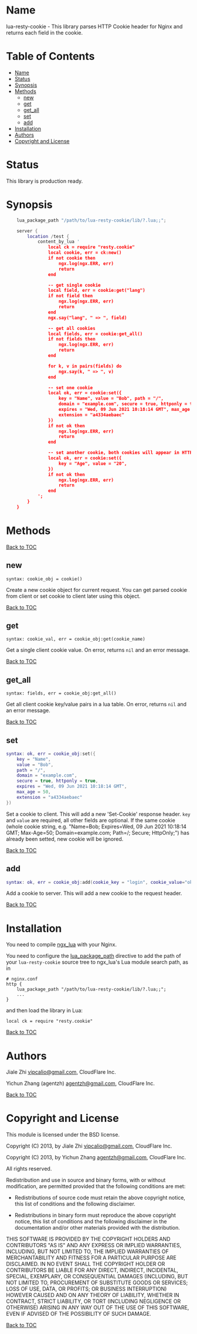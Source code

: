 Name
====

lua-resty-cookie - This library parses HTTP Cookie header for Nginx and returns each field in the cookie.

Table of Contents
=================

* [Name](#name)
* [Status](#status)
* [Synopsis](#synopsis)
* [Methods](#methods)
    * [new](#new)
    * [get](#get)
    * [get_all](#get_all)
    * [set](#set)
    * [add](#add)
* [Installation](#installation)
* [Authors](#authors)
* [Copyright and License](#copyright-and-license)

Status
======

This library is production ready.

Synopsis
========
```lua
    lua_package_path "/path/to/lua-resty-cookie/lib/?.lua;;";

    server {
        location /test {
            content_by_lua '
                local ck = require "resty.cookie"
                local cookie, err = ck:new()
                if not cookie then
                    ngx.log(ngx.ERR, err)
                    return
                end

                -- get single cookie
                local field, err = cookie:get("lang")
                if not field then
                    ngx.log(ngx.ERR, err)
                    return
                end
                ngx.say("lang", " => ", field)

                -- get all cookies
                local fields, err = cookie:get_all()
                if not fields then
                    ngx.log(ngx.ERR, err)
                    return
                end

                for k, v in pairs(fields) do
                    ngx.say(k, " => ", v)
                end

                -- set one cookie
                local ok, err = cookie:set({
                    key = "Name", value = "Bob", path = "/",
                    domain = "example.com", secure = true, httponly = true,
                    expires = "Wed, 09 Jun 2021 10:18:14 GMT", max_age = 50,
                    extension = "a4334aebaec"
                })
                if not ok then
                    ngx.log(ngx.ERR, err)
                    return
                end

                -- set another cookie, both cookies will appear in HTTP response
                local ok, err = cookie:set({
                    key = "Age", value = "20",
                })
                if not ok then
                    ngx.log(ngx.ERR, err)
                    return
                end
            ';
        }
    }
```

Methods
=======

[Back to TOC](#table-of-contents)

new
---
`syntax: cookie_obj = cookie()`

Create a new cookie object for current request. You can get parsed cookie from client or set cookie to client later using this object.

[Back to TOC](#table-of-contents)

get
---
`syntax: cookie_val, err = cookie_obj:get(cookie_name)`

Get a single client cookie value. On error, returns `nil` and an error message.

[Back to TOC](#table-of-contents)

get_all
-------
`syntax: fields, err = cookie_obj:get_all()`

Get all client cookie key/value pairs in a lua table. On error, returns `nil` and an error message.

[Back to TOC](#table-of-contents)

set
---
```lua
syntax: ok, err = cookie_obj:set({
    key = "Name",
    value = "Bob",
    path = "/",
    domain = "example.com",
    secure = true, httponly = true,
    expires = "Wed, 09 Jun 2021 10:18:14 GMT",
    max_age = 50,
    extension = "a4334aebaec"
})
```

Set a cookie to client. This will add a new 'Set-Cookie' response header. `key` and `value` are required, all other fields are optional.
If the same cookie (whole cookie string, e.g. "Name=Bob; Expires=Wed, 09 Jun 2021 10:18:14 GMT; Max-Age=50; Domain=example.com; Path=/; Secure; HttpOnly;") has already been setted, new cookie will be ignored.

[Back to TOC](#table-of-contents)

add
---
```lua
syntax: ok, err = cookie_obj:add(cookie_key = "login", cookie_value="ok")
```

Add a cookie to server. This will add a new cookie to the request header.

[Back to TOC](#table-of-contents)

Installation
============

You need to compile [ngx_lua](https://github.com/chaoslawful/lua-nginx-module/tags) with your Nginx.

You need to configure
the [lua_package_path](https://github.com/chaoslawful/lua-nginx-module#lua_package_path) directive to
add the path of your `lua-resty-cookie` source tree to ngx_lua's Lua module search path, as in

    # nginx.conf
    http {
        lua_package_path "/path/to/lua-resty-cookie/lib/?.lua;;";
        ...
    }

and then load the library in Lua:

    local ck = require "resty.cookie"

[Back to TOC](#table-of-contents)

Authors
=======

Jiale Zhi <vipcalio@gmail.com>, CloudFlare Inc.

Yichun Zhang (agentzh) <agentzh@gmail.com>, CloudFlare Inc.

[Back to TOC](#table-of-contents)

Copyright and License
=====================

This module is licensed under the BSD license.

Copyright (C) 2013, by Jiale Zhi <vipcalio@gmail.com>, CloudFlare Inc.

Copyright (C) 2013, by Yichun Zhang <agentzh@gmail.com>, CloudFlare Inc.

All rights reserved.

Redistribution and use in source and binary forms, with or without modification, are permitted provided that the following conditions are met:

* Redistributions of source code must retain the above copyright notice, this list of conditions and the following disclaimer.

* Redistributions in binary form must reproduce the above copyright notice, this list of conditions and the following disclaimer in the documentation and/or other materials provided with the distribution.

THIS SOFTWARE IS PROVIDED BY THE COPYRIGHT HOLDERS AND CONTRIBUTORS "AS IS" AND ANY EXPRESS OR IMPLIED WARRANTIES, INCLUDING, BUT NOT LIMITED TO, THE IMPLIED WARRANTIES OF MERCHANTABILITY AND FITNESS FOR A PARTICULAR PURPOSE ARE DISCLAIMED. IN NO EVENT SHALL THE COPYRIGHT HOLDER OR CONTRIBUTORS BE LIABLE FOR ANY DIRECT, INDIRECT, INCIDENTAL, SPECIAL, EXEMPLARY, OR CONSEQUENTIAL DAMAGES (INCLUDING, BUT NOT LIMITED TO, PROCUREMENT OF SUBSTITUTE GOODS OR SERVICES; LOSS OF USE, DATA, OR PROFITS; OR BUSINESS INTERRUPTION) HOWEVER CAUSED AND ON ANY THEORY OF LIABILITY, WHETHER IN CONTRACT, STRICT LIABILITY, OR TORT (INCLUDING NEGLIGENCE OR OTHERWISE) ARISING IN ANY WAY OUT OF THE USE OF THIS SOFTWARE, EVEN IF ADVISED OF THE POSSIBILITY OF SUCH DAMAGE.

[Back to TOC](#table-of-contents)

